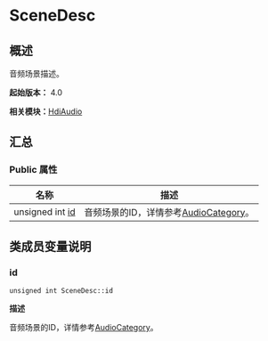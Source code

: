 # SceneDesc


## 概述

音频场景描述。

**起始版本：** 4.0

**相关模块：**[HdiAudio](_hdi_audio_v11.md)


## 汇总


### Public 属性

| 名称 | 描述 | 
| -------- | -------- |
| unsigned int [id](#id) | 音频场景的ID，详情参考[AudioCategory](_hdi_audio_v11.md#audiocategory)。  | 


## 类成员变量说明


### id

```
unsigned int SceneDesc::id
```
**描述**

音频场景的ID，详情参考[AudioCategory](_hdi_audio_v11.md#audiocategory)。
